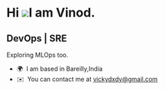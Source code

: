 Hi ![](https://user-images.githubusercontent.com/18350557/176309783-0785949b-9127-417c-8b55-ab5a4333674e.gif)I am Vinod.
===================================================================================================================================

DevOps | SRE
-----------------------

Exploring MLOps too.

* 🌍  I am based in Bareilly,India
* ✉️  You can contact me at [vickydxdy@gmail.com](mailto:vickydxdy@gmail.com)

